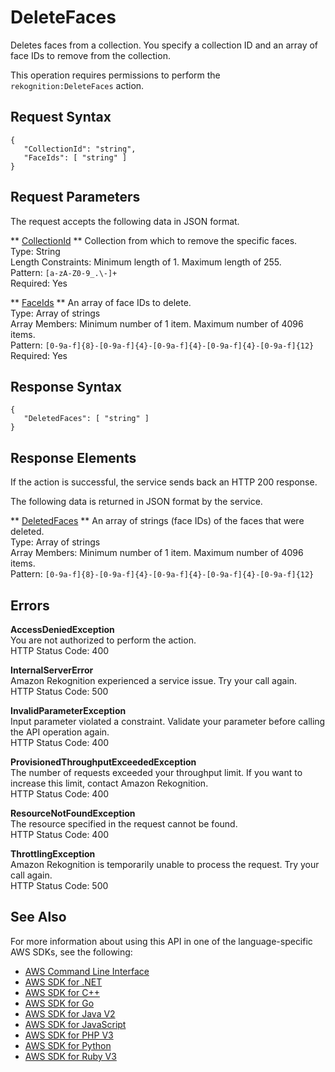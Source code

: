 # DeleteFaces<a name="API_DeleteFaces"></a>

Deletes faces from a collection\. You specify a collection ID and an array of face IDs to remove from the collection\.

This operation requires permissions to perform the `rekognition:DeleteFaces` action\.

## Request Syntax<a name="API_DeleteFaces_RequestSyntax"></a>

```
{
   "CollectionId": "string",
   "FaceIds": [ "string" ]
}
```

## Request Parameters<a name="API_DeleteFaces_RequestParameters"></a>

The request accepts the following data in JSON format\.

 ** [CollectionId](#API_DeleteFaces_RequestSyntax) **   <a name="rekognition-DeleteFaces-request-CollectionId"></a>
Collection from which to remove the specific faces\.  
Type: String  
Length Constraints: Minimum length of 1\. Maximum length of 255\.  
Pattern: `[a-zA-Z0-9_.\-]+`   
Required: Yes

 ** [FaceIds](#API_DeleteFaces_RequestSyntax) **   <a name="rekognition-DeleteFaces-request-FaceIds"></a>
An array of face IDs to delete\.  
Type: Array of strings  
Array Members: Minimum number of 1 item\. Maximum number of 4096 items\.  
Pattern: `[0-9a-f]{8}-[0-9a-f]{4}-[0-9a-f]{4}-[0-9a-f]{4}-[0-9a-f]{12}`   
Required: Yes

## Response Syntax<a name="API_DeleteFaces_ResponseSyntax"></a>

```
{
   "DeletedFaces": [ "string" ]
}
```

## Response Elements<a name="API_DeleteFaces_ResponseElements"></a>

If the action is successful, the service sends back an HTTP 200 response\.

The following data is returned in JSON format by the service\.

 ** [DeletedFaces](#API_DeleteFaces_ResponseSyntax) **   <a name="rekognition-DeleteFaces-response-DeletedFaces"></a>
An array of strings \(face IDs\) of the faces that were deleted\.  
Type: Array of strings  
Array Members: Minimum number of 1 item\. Maximum number of 4096 items\.  
Pattern: `[0-9a-f]{8}-[0-9a-f]{4}-[0-9a-f]{4}-[0-9a-f]{4}-[0-9a-f]{12}` 

## Errors<a name="API_DeleteFaces_Errors"></a>

 **AccessDeniedException**   
You are not authorized to perform the action\.  
HTTP Status Code: 400

 **InternalServerError**   
Amazon Rekognition experienced a service issue\. Try your call again\.  
HTTP Status Code: 500

 **InvalidParameterException**   
Input parameter violated a constraint\. Validate your parameter before calling the API operation again\.  
HTTP Status Code: 400

 **ProvisionedThroughputExceededException**   
The number of requests exceeded your throughput limit\. If you want to increase this limit, contact Amazon Rekognition\.  
HTTP Status Code: 400

 **ResourceNotFoundException**   
The resource specified in the request cannot be found\.  
HTTP Status Code: 400

 **ThrottlingException**   
Amazon Rekognition is temporarily unable to process the request\. Try your call again\.  
HTTP Status Code: 500

## See Also<a name="API_DeleteFaces_SeeAlso"></a>

For more information about using this API in one of the language\-specific AWS SDKs, see the following:
+  [AWS Command Line Interface](https://docs.aws.amazon.com/goto/aws-cli/rekognition-2016-06-27/DeleteFaces) 
+  [AWS SDK for \.NET](https://docs.aws.amazon.com/goto/DotNetSDKV3/rekognition-2016-06-27/DeleteFaces) 
+  [AWS SDK for C\+\+](https://docs.aws.amazon.com/goto/SdkForCpp/rekognition-2016-06-27/DeleteFaces) 
+  [AWS SDK for Go](https://docs.aws.amazon.com/goto/SdkForGoV1/rekognition-2016-06-27/DeleteFaces) 
+  [AWS SDK for Java V2](https://docs.aws.amazon.com/goto/SdkForJavaV2/rekognition-2016-06-27/DeleteFaces) 
+  [AWS SDK for JavaScript](https://docs.aws.amazon.com/goto/AWSJavaScriptSDK/rekognition-2016-06-27/DeleteFaces) 
+  [AWS SDK for PHP V3](https://docs.aws.amazon.com/goto/SdkForPHPV3/rekognition-2016-06-27/DeleteFaces) 
+  [AWS SDK for Python](https://docs.aws.amazon.com/goto/boto3/rekognition-2016-06-27/DeleteFaces) 
+  [AWS SDK for Ruby V3](https://docs.aws.amazon.com/goto/SdkForRubyV3/rekognition-2016-06-27/DeleteFaces) 